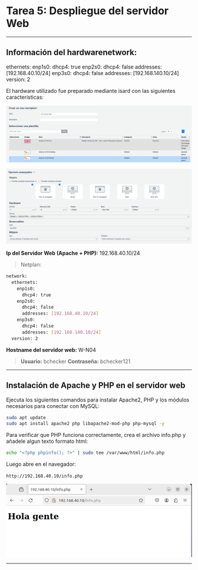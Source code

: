 # Tarea 5: Despliegue del servidor Web
---

## Información del hardwarenetwork:
  ethernets:
    enp1s0:
      dhcp4: true
    enp2s0:
      dhcp4: false
      addresses: [192.168.40.10/24]
    enp3s0:
      dhcp4: false
      addresses: [192.168.140.10/24]
  version: 2


El hardware utilizado fue preparado mediante isard con las siguientes características:

![Hardware](/media/hard_web.png)

![Hardware2](/media/hard_web2.png)

**Ip del Servidor Web (Apache + PHP):** 192.168.40.10/24

> Netplan:
```bash
network:
  ethernets:
    enp1s0:
      dhcp4: true
    enp2s0:
      dhcp4: false
      addresses: [192.168.40.10/24]
    enp3s0:
      dhcp4: false
      addresses: [192.168.140.10/24]
  version: 2

```

**Hostname del servidor web:** W-N04

>**Usuario:** bchecker
**Contraseña:** bchecker121

***

## Instalación de Apache y PHP en el servidor web

Ejecuta los siguientes comandos para instalar Apache2, PHP y los módulos necesarios para conectar con MySQL:

```bash
sudo apt update
sudo apt install apache2 php libapache2-mod-php php-mysql -y
```

Para verificar que PHP funciona correctamente, crea el archivo info.php y añadele algun texto formato html:

```bash
echo "<?php phpinfo(); ?>" | sudo tee /var/www/html/info.php
```

Luego abre en el navegador:

`http://192.168.40.10/info.php`

![Acceso web](/media/despl_web.png)

***
